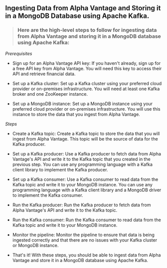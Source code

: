 ## Ingesting Data from Alpha Vantage and Storing it in a MongoDB Database using Apache Kafka.

> ### Here are the high-level steps to follow for ingesting data from Alpha Vantage and storing it in a MongoDB database using Apache Kafka:

*Prerequisites* <br>
- Sign up for an Alpha Vantage API key: If you haven't already, sign up for a free API key from Alpha Vantage. You will need this key to access their API and retrieve financial data.<br>

- Set up a Kafka cluster: Set up a Kafka cluster using your preferred cloud provider or on-premises infrastructure. You will need at least one Kafka broker and one ZooKeeper instance.<br>

- Set up a MongoDB instance: Set up a MongoDB instance using your preferred cloud provider or on-premises infrastructure. You will use this instance to store the data that you ingest from Alpha Vantage.<br>

*Steps*<br>
- Create a Kafka topic: Create a Kafka topic to store the data that you will ingest from Alpha Vantage. This topic will be the source of data for the Kafka producer.<br>

- Set up a Kafka producer: Use a Kafka producer to fetch data from Alpha Vantage's API and write it to the Kafka topic that you created in the previous step. You can use any programming language with a Kafka client library to implement the Kafka producer.<br>

- Set up a Kafka consumer: Use a Kafka consumer to read data from the Kafka topic and write it to your MongoDB instance. You can use any programming language with a Kafka client library and a MongoDB driver to implement the Kafka consumer.<br>

- Run the Kafka producer: Run the Kafka producer to fetch data from Alpha Vantage's API and write it to the Kafka topic.<br>

- Run the Kafka consumer: Run the Kafka consumer to read data from the Kafka topic and write it to your MongoDB instance.<br>

- Monitor the pipeline: Monitor the pipeline to ensure that data is being ingested correctly and that there are no issues with your Kafka cluster or MongoDB instance.<br>

- That's it! With these steps, you should be able to ingest data from Alpha Vantage and store it in a MongoDB database using Apache Kafka.<br>
